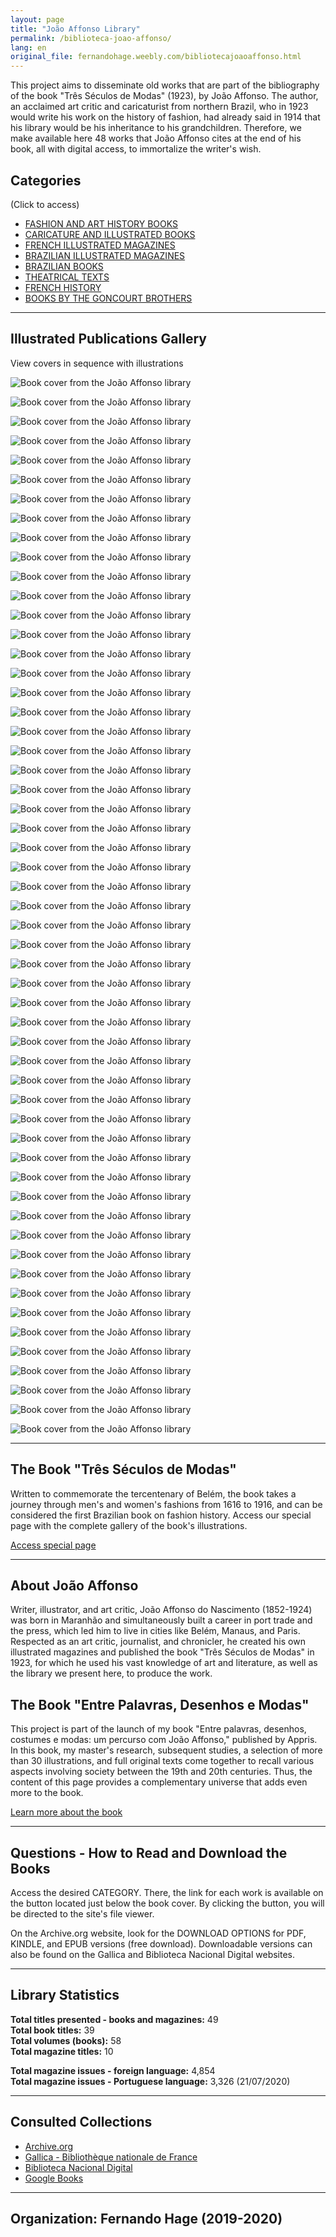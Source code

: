 ```yaml
---
layout: page
title: "João Affonso Library"
permalink: /biblioteca-joao-affonso/
lang: en
original_file: fernandohage.weebly.com/bibliotecajoaoaffonso.html
---
```


This project aims to disseminate old works that are part of the bibliography of the book "Três Séculos de Modas" (1923), by João Affonso. The author, an acclaimed art critic and caricaturist from northern Brazil, who in 1923 would write his work on the history of fashion, had already said in 1914 that his library would be his inheritance to his grandchildren. Therefore, we make available here 48 works that João Affonso cites at the end of his book, all with digital access, to immortalize the writer's wish.

## Categories
(Click to access)

- [FASHION AND ART HISTORY BOOKS](livrosmoda.html)
- [CARICATURE AND ILLUSTRATED BOOKS](livrosgravura.html)
- [FRENCH ILLUSTRATED MAGAZINES](revistasfrancesas.html)
- [BRAZILIAN ILLUSTRATED MAGAZINES](revistasbrasileiras.html)
- [BRAZILIAN BOOKS](livrosbrasileirosja.html)
- [THEATRICAL TEXTS](livrosteatro.html)
- [FRENCH HISTORY](livroshistoria.html)
- [BOOKS BY THE GONCOURT BROTHERS](livosgouncourt.html)

---

## Illustrated Publications Gallery

View covers in sequence with illustrations


![Book cover from the João Affonso library](/assets/images/biblioteca-joao-affonso-01.png)



![Book cover from the João Affonso library](/assets/images/biblioteca-joao-affonso-02.png)



![Book cover from the João Affonso library](/assets/images/biblioteca-joao-affonso-03.png)



![Book cover from the João Affonso library](/assets/images/biblioteca-joao-affonso-04.png)



![Book cover from the João Affonso library](/assets/images/biblioteca-joao-affonso-05.png)



![Book cover from the João Affonso library](/assets/images/biblioteca-joao-affonso-06.png)



![Book cover from the João Affonso library](/assets/images/biblioteca-joao-affonso-07.png)



![Book cover from the João Affonso library](/assets/images/biblioteca-joao-affonso-08.png)



![Book cover from the João Affonso library](/assets/images/biblioteca-joao-affonso-09.png)



![Book cover from the João Affonso library](/assets/images/biblioteca-joao-affonso-10.png)



![Book cover from the João Affonso library](/assets/images/biblioteca-joao-affonso-11.png)



![Book cover from the João Affonso library](/assets/images/biblioteca-joao-affonso-12.png)



![Book cover from the João Affonso library](/assets/images/biblioteca-joao-affonso-13.png)



![Book cover from the João Affonso library](/assets/images/biblioteca-joao-affonso-14.png)



![Book cover from the João Affonso library](/assets/images/biblioteca-joao-affonso-15.png)



![Book cover from the João Affonso library](/assets/images/biblioteca-joao-affonso-16.png)



![Book cover from the João Affonso library](/assets/images/biblioteca-joao-affonso-17.png)



![Book cover from the João Affonso library](/assets/images/biblioteca-joao-affonso-18.png)



![Book cover from the João Affonso library](/assets/images/biblioteca-joao-affonso-19.png)



![Book cover from the João Affonso library](/assets/images/biblioteca-joao-affonso-20.png)



![Book cover from the João Affonso library](/assets/images/biblioteca-joao-affonso-21.png)



![Book cover from the João Affonso library](/assets/images/biblioteca-joao-affonso-22.png)



![Book cover from the João Affonso library](/assets/images/biblioteca-joao-affonso-23.png)



![Book cover from the João Affonso library](/assets/images/biblioteca-joao-affonso-24.png)



![Book cover from the João Affonso library](/assets/images/biblioteca-joao-affonso-25.png)



![Book cover from the João Affonso library](/assets/images/biblioteca-joao-affonso-26.png)



![Book cover from the João Affonso library](/assets/images/biblioteca-joao-affonso-27.png)



![Book cover from the João Affonso library](/assets/images/biblioteca-joao-affonso-28.jpg)



![Book cover from the João Affonso library](/assets/images/biblioteca-joao-affonso-29.png)



![Book cover from the João Affonso library](/assets/images/biblioteca-joao-affonso-30.png)



![Book cover from the João Affonso library](/assets/images/biblioteca-joao-affonso-31.png)



![Book cover from the João Affonso library](/assets/images/biblioteca-joao-affonso-32.png)



![Book cover from the João Affonso library](/assets/images/biblioteca-joao-affonso-33.png)



![Book cover from the João Affonso library](/assets/images/biblioteca-joao-affonso-34.png)



![Book cover from the João Affonso library](/assets/images/biblioteca-joao-affonso-35.png)



![Book cover from the João Affonso library](/assets/images/biblioteca-joao-affonso-36.png)



![Book cover from the João Affonso library](/assets/images/biblioteca-joao-affonso-37.png)



![Book cover from the João Affonso library](/assets/images/biblioteca-joao-affonso-38.png)



![Book cover from the João Affonso library](/assets/images/biblioteca-joao-affonso-39.png)



![Book cover from the João Affonso library](/assets/images/biblioteca-joao-affonso-40.png)



![Book cover from the João Affonso library](/assets/images/biblioteca-joao-affonso-41.png)



![Book cover from the João Affonso library](/assets/images/biblioteca-joao-affonso-42.png)



![Book cover from the João Affonso library](/assets/images/biblioteca-joao-affonso-43.jpg)



![Book cover from the João Affonso library](/assets/images/biblioteca-joao-affonso-44.jpg)



![Book cover from the João Affonso library](/assets/images/biblioteca-joao-affonso-45.jpg)



![Book cover from the João Affonso library](/assets/images/biblioteca-joao-affonso-46.jpg)



![Book cover from the João Affonso library](/assets/images/biblioteca-joao-affonso-47.jpg)



![Book cover from the João Affonso library](/assets/images/biblioteca-joao-affonso-48.jpg)



![Book cover from the João Affonso library](/assets/images/biblioteca-joao-affonso-49.jpg)



![Book cover from the João Affonso library](/assets/images/biblioteca-joao-affonso-50.png)



![Book cover from the João Affonso library](/assets/images/biblioteca-joao-affonso-51.png)



![Book cover from the João Affonso library](/assets/images/biblioteca-joao-affonso-52.jpg)



![Book cover from the João Affonso library](/assets/images/biblioteca-joao-affonso-53.jpg)



![Book cover from the João Affonso library](/assets/images/biblioteca-joao-affonso-54.jpg)



![Book cover from the João Affonso library](/assets/images/biblioteca-joao-affonso-55.jpg)


---

## The Book "Três Séculos de Modas"

Written to commemorate the tercentenary of Belém, the book takes a journey through men's and women's fashions from 1616 to 1916, and can be considered the first Brazilian book on fashion history. Access our special page with the complete gallery of the book's illustrations.

[Access special page](tresseculosdemodas.html)

---

## About João Affonso

Writer, illustrator, and art critic, João Affonso do Nascimento (1852-1924) was born in Maranhão and simultaneously built a career in port trade and the press, which led him to live in cities like Belém, Manaus, and Paris. Respected as an art critic, journalist, and chronicler, he created his own illustrated magazines and published the book "Três Séculos de Modas" in 1923, for which he used his vast knowledge of art and literature, as well as the library we present here, to produce the work.

## The Book "Entre Palavras, Desenhos e Modas"

This project is part of the launch of my book "Entre palavras, desenhos, costumes e modas: um percurso com João Affonso," published by Appris. In this book, my master's research, subsequent studies, a selection of more than 30 illustrations, and full original texts come together to recall various aspects involving society between the 19th and 20th centuries. Thus, the content of this page provides a complementary universe that adds even more to the book.

[Learn more about the book](meulivro.html)

---

## Questions - How to Read and Download the Books

Access the desired CATEGORY. There, the link for each work is available on the button located just below the book cover. By clicking the button, you will be directed to the site's file viewer.

On the Archive.org website, look for the DOWNLOAD OPTIONS for PDF, KINDLE, and EPUB versions (free download). Downloadable versions can also be found on the Gallica and Biblioteca Nacional Digital websites.

---

## Library Statistics

**Total titles presented - books and magazines:** 49  
**Total book titles:** 39  
**Total volumes (books):** 58  
**Total magazine titles:** 10

**Total magazine issues - foreign language:** 4,854  
**Total magazine issues - Portuguese language:** 3,326 (21/07/2020)

---

## Consulted Collections

- [Archive.org](http://archive.org/)
- [Gallica - Bibliothèque nationale de France](https://gallica.bnf.fr/)
- [Biblioteca Nacional Digital](https://bndigital.bn.gov.br/)
- [Google Books](https://books.google.com.br/)

---

## Organization: Fernando Hage (2019-2020)